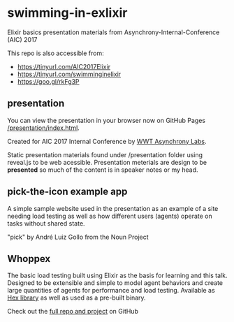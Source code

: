 # swimming-in-exlixir
Elixir basics presentation materials from Asynchrony-Internal-Conference
(AIC) 2017

This repo is also accessible from:
* https://tinyurl.com/AIC2017Elixir
* https://tinyurl.com/swimminginelixir
* https://goo.gl/rkFg3P

## presentation

You can view the presentation in your browser now on GitHub Pages [/presentation/index.html](/presentation/index.html).


Created for AIC 2017 Internal Conference by [WWT Asynchrony
Labs](http://www.asynchrony.com/).

Static presentation materials found under /presentation folder using
reveal.js to be web acessible.  Presentation meterials are design to be
__presented__ so much of the content is in speaker notes or my head.

## pick-the-icon example app
A simple sample website used in the presentation as an example of a site
needing load testing as well as how different users (agents) operate on
tasks without shared state.

"pick" by André Luiz Gollo from the Noun Project

## Whoppex
The basic load testing built using Elixir as the basis for learning and
this talk.  Designed to be extensible and simple to model agent
behaviors and create large quantities of agents for performance and load
testing.  Available as [Hex library](https://hex.pm/packages/whoppex) as well as used as a pre-built
binary.

Check out the [full repo and project](https://github.com/benjaminplee/whoppex) on GitHub
